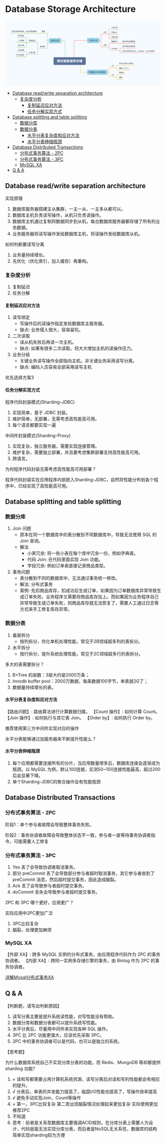 # Database Storage Architecture <!-- omit in toc -->

![DatabaseStorageArchitecture](img/DatabaseStorageArchitecture.png)

- [Database read/write separation architecture](#database-readwrite-separation-architecture)
  - [复杂度分析](#复杂度分析)
    - [复制延迟应对方法](#复制延迟应对方法)
    - [任务分解实现方式](#任务分解实现方式)
- [Database splitting and table splitting](#database-splitting-and-table-splitting)
  - [数据分库](#数据分库)
  - [数据分表](#数据分表)
    - [水平分表复杂度和应对方法](#水平分表复杂度和应对方法)
    - [水平分表伸缩瓶颈](#水平分表伸缩瓶颈)
- [Database Distributed Transactions](#database-distributed-transactions)
  - [分布式事务算法 - 2PC](#分布式事务算法---2pc)
  - [分布式事务算法 - 3PC](#分布式事务算法---3pc)
  - [MySQL XA](#mysql-xa)
- [Q & A](#q--a)

## Database read/write separation architecture

实现原理

1. 数据库服务器搭建主从集群，一主一从、一主多从都可以。
2. 数据库主机负责读写操作，从机只负责读操作。
3. 数据库主机通过复制将数据同步到从机，每台数据库服务器都存储了所有的业务数据。
4. 业务服务器将读写操作发给数据库主机，将读操作发给数据库从机。

如何判断要读写分离

1. 业务量持续增长。
2. 先优化（优化索引，加入缓存）再重构。

### 复杂度分析

1. 复制延迟
2. 任务分解

#### 复制延迟应对方法

1. 读写绑定
   - 写操作后的读操作指定发给数据库主服务器。
   - 缺点: 业务侵入很大，容易留坑。
2. 二次读取
   - 读从机失败后再读一次主机。
   - 缺点: 如果有很多二次读取，将大大增加主机的读操作压力。
3. 业务分级
   - 关键业务读写操作全部指向主机，非关键业务采用读写分离。
   - 缺点: 编码人员容易全部采用读写主机

优先选择方案3

#### 任务分解实现方式

程序代码封装模式(Sharding-JDBC)

1. 实现简单，基于 JDBC 封装。
2. 维护简单，无部署，无需考虑高性能高可用。
3. 每个语言都要实现一遍

中间件封装模式(Sharding-Proxy)

1. 实现复杂，独立服务器，需要实现连接管理。
2. 维护复杂，需要独立部署，并且要考虑集群部署支持高性能高可用。
3. 跨语言。

为何程序代码封装无需考虑高性能高可用部署？

程序代码封装实在应用程序内部嵌入Sharding-JDBC，自然将性能分布到各个程序中，已经实现了高性能高可用。

## Database splitting and table splitting

### 数据分库

1. Join 问题
   - 原本在同一个数据库中的表分散到不同数据库中，导致无法使用 SQL 的 Join 查询。
   - 解法
     - 小表冗余: 将一些小表在每个库中冗余一份，例如字典表。
     - 代码 Join: 在代码里面实现 Join 功能。
     - 字段冗余: 例如订单表直接记录商品类型。
2. 事务问题
   - 表分散到不同的数据库中，无法通过事务统一修改。
   - 解法: 分布式事务
   - 案例: 先扣商品库存，扣成功后生成订单，如果因为订单数据库异常导致生成订单失败，业务程序又需要将商品库存加上。而如果因为业务程序自己异常导致生成订单失败，则商品库存就无法恢复了，需要人工通过日志等方式来手工修复库存异常。

### 数据分表

1. 垂直拆分
   - 按列拆分，优化单机处理性能，常见于2B领域超多列的表拆分。
2. 水平拆分
   - 按行拆分，提升系统处理性能，常见于2C领域超多行的表拆分。

多大的表需要拆分？

1. B+Tree 的层数：3层大约是2000万条；
2. Innodb buffer pool：2000万数据，每条数据100字节，单表就2G了；
3. 数据量持续增长的表。

#### 水平分表复杂度和应对方法

【路由问题】: 路由算法进行计算数据归属。
【Count 操作】: 如何计算 Count。
【Join 操作】: 如何执行与其它表 Join。
【Order by】: 如何执行 Order by。

推荐使用第三方中间件实现对应的操作

水平分表能够通过加服务器来不断提升性能么？

#### 水平分表伸缩瓶颈

1. 每个应用都需要连接所有的分片，当应用数量增多后，数据库连接会逐渐成为瓶颈。以 MySQL 为例，默认100连接，实测50~100连接性能最高，超过200后会显著下降。
2. 单个Sharding-JDBC的聚合操作会有性能瓶颈

## Database Distributed Transactions

### 分布式事务算法 - 2PC

阶段1：单个参与者故障会导致整体事务失败。

阶段2：事务协调者故障会导致整体状态不一致，参与者一直等待事务协调者指令，可能需要人工修复

### 分布式事务算法 - 3PC

1. Yes 丢了会导致协调者取消事务。
2. 部分 preCommit 丢了会导致部分参与者超时取消事务，其它参与者收到了 preCommit 消息，然后超时提交事务，因此造成脑裂。
3. Ack 丢了会导致参与者超时提交事务。
4. doCommit 丢失会导致参与者超时提交事务。

2PC 和 3PC 哪个更好，应用更广？

实际应用中2PC更加广泛

1. 3PC比较复杂
2. 脑裂，处理更加麻烦

### MySQL XA

【外部 XA】: 跨多 MySQL 实例的分布式事务，由应用程序代码作为 2PC 的事务协调者。
【内部 XA】: 跨同一实例多存储引擎的事务，由 Binlog 作为 2PC 的事务协调者。

[详解Mysql分布式事务XA](https://blog.csdn.net/soonfly/article/details/70677138)

## Q & A

【判断题，请写出判断原因】

1. 读写分离主要是提升系统读性能，对写性能没有帮助。
2. 数据分库和数据分表都可以提升系统写性能。
3. 水平分表后，尽量用中间件来实现各种 SQL 操作。
4. 3PC 比 2PC 功能更强大，应该优先采取 3PC。
5. 2PC 中的事务协调者可以是代码，也可以是独立的系统。

【思考题】

为什么数据库系统自己不实现分库分表的功能，而 Redis、MongoDB 等却都提供 sharding 功能?

1. × 读和写都需要占用计算机系统资源，读写分离后对读和写的性能都会有相应的提升。
2. √ 分表后，单表的并发能力提高了，磁盘I/O性能也提高了，写操作效率提高
3. √ 避免手动实现Join、Count等操作
4. × 第一，3PC比较复杂 第二若出现脑裂情况处理起来更加复杂 实际使用更加推荐2PC
5. 不知道
6. 思考：前者是关系型数据库主要强调ACID规则，在分库分表上需要人为设计，代码层面无法实现分库分表，而后者是NoSQL无关系性，数据库的结构简单实现sharding较为方便
